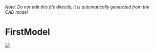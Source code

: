 ###### Note: Do not edit this file directly, it is automatically generated from the CAD model

# FirstModel

![](/project.svg)



 

